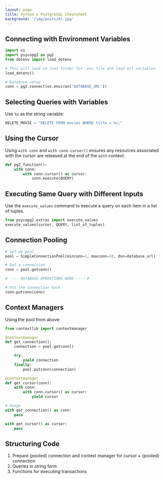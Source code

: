 ```yaml
---
layout: page
title: Python x PostgreSQL Cheatsheet
background: '/img/posts/ml.jpg'
---
```


## Connecting with Environment Variables
```py
import os
import psycopg2 as pg2
from dotenv import load_dotenv

# This will look in root folder for .env file and load all variables
load_dotenv()

# Database setup
conn = pg2.connect(os.environ['DATABASE_URL'])
```

## Selecting Queries with Variables
Use `%s` as the string variable:

```py
DELETE_MOVIE = "DELETE FROM movies WHERE title = %s;"
```

## Using the Cursor
Using `with conn` and `with conn.cursor()` ensures any resources associated with the cursor are released at the end of the `with` context:

```py
def pg2_function():
    with conn:
        with conn.cursor() as cursor:
            conn.execute(QUERY)
```

## Executing Same Query with Different Inputs
Use the `execute_values` command to execute a query on each item in a list of tuples.

```py
from psycopg2.extras import execute_values
execute_values(cursor, QUERY, list_of_tuples)
```

## Connection Pooling
```py
# Set up pool
pool = SimpleConnectionPool(minconn=1, maxconn=10, dsn=database_url)

# Get a connection
conn = pool.getconn()

# ---- DATABASE OPERATIONS HERE ---- #

# Put the connection back
conn.putconn(conn)
```

## Context Managers
Using the pool from above:

```py
from contextlib import contextmanager

@contextmanager
def get_connection():
    connection = pool.getconn()

    try:
        yield connection
    finally:
        pool.putconn(connection)

@contextmanager
def get_cursor(conn):
    with conn:
        with conn.cursor() as cursor:
            yield cursor

# Usage
with get_connection() as conn:
    pass

with get_cursor() as cursor:
    pass
```

## Structuring Code

1. Prepare (pooled) connection and context manager for cursor + (pooled) connection
2. Queries in string form
3. Functions for executing transactions